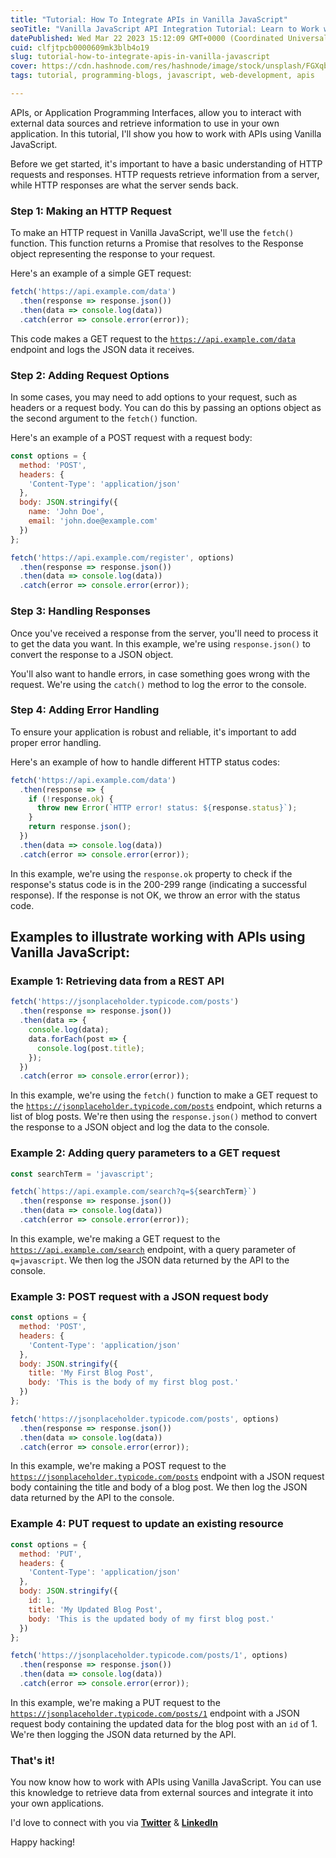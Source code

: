 ```yaml
---
title: "Tutorial: How To Integrate APIs in Vanilla JavaScript"
seoTitle: "Vanilla JavaScript API Integration Tutorial: Learn to Work with APIs"
datePublished: Wed Mar 22 2023 15:12:09 GMT+0000 (Coordinated Universal Time)
cuid: clfjtpcb0000609mk3blb4o19
slug: tutorial-how-to-integrate-apis-in-vanilla-javascript
cover: https://cdn.hashnode.com/res/hashnode/image/stock/unsplash/FGXqbqbGt5o/upload/82babc69216512b729e1298853ae4bc6.jpeg
tags: tutorial, programming-blogs, javascript, web-development, apis

---
```


APIs, or Application Programming Interfaces, allow you to interact with external data sources and retrieve information to use in your own application. In this tutorial, I'll show you how to work with APIs using Vanilla JavaScript.

Before we get started, it's important to have a basic understanding of HTTP requests and responses. HTTP requests retrieve information from a server, while HTTP responses are what the server sends back.

### Step 1: Making an HTTP Request

To make an HTTP request in Vanilla JavaScript, we'll use the `fetch()` function. This function returns a Promise that resolves to the Response object representing the response to your request.

Here's an example of a simple GET request:

```javascript
fetch('https://api.example.com/data')
  .then(response => response.json())
  .then(data => console.log(data))
  .catch(error => console.error(error));
```

This code makes a GET request to the [`https://api.example.com/data`](https://api.example.com/data) endpoint and logs the JSON data it receives.

### Step 2: Adding Request Options

In some cases, you may need to add options to your request, such as headers or a request body. You can do this by passing an options object as the second argument to the `fetch()` function.

Here's an example of a POST request with a request body:

```javascript
const options = {
  method: 'POST',
  headers: {
    'Content-Type': 'application/json'
  },
  body: JSON.stringify({
    name: 'John Doe',
    email: 'john.doe@example.com'
  })
};

fetch('https://api.example.com/register', options)
  .then(response => response.json())
  .then(data => console.log(data))
  .catch(error => console.error(error));
```

### Step 3: Handling Responses

Once you've received a response from the server, you'll need to process it to get the data you want. In this example, we're using `response.json()` to convert the response to a JSON object.

You'll also want to handle errors, in case something goes wrong with the request. We're using the `catch()` method to log the error to the console.

### Step 4: Adding Error Handling

To ensure your application is robust and reliable, it's important to add proper error handling.

Here's an example of how to handle different HTTP status codes:

```javascript
fetch('https://api.example.com/data')
  .then(response => {
    if (!response.ok) {
      throw new Error(`HTTP error! status: ${response.status}`);
    }
    return response.json();
  })
  .then(data => console.log(data))
  .catch(error => console.error(error));
```

In this example, we're using the `response.ok` property to check if the response's status code is in the 200-299 range (indicating a successful response). If the response is not OK, we throw an error with the status code.

## Examples to illustrate working with APIs using Vanilla JavaScript:

### Example 1: Retrieving data from a REST API

```javascript
fetch('https://jsonplaceholder.typicode.com/posts')
  .then(response => response.json())
  .then(data => {
    console.log(data);
    data.forEach(post => {
      console.log(post.title);
    });
  })
  .catch(error => console.error(error));
```

In this example, we're using the `fetch()` function to make a GET request to the [`https://jsonplaceholder.typicode.com/posts`](https://jsonplaceholder.typicode.com/posts) endpoint, which returns a list of blog posts. We're then using the `response.json()` method to convert the response to a JSON object and log the data to the console.

### Example 2: Adding query parameters to a GET request

```javascript
const searchTerm = 'javascript';

fetch(`https://api.example.com/search?q=${searchTerm}`)
  .then(response => response.json())
  .then(data => console.log(data))
  .catch(error => console.error(error));
```

In this example, we're making a GET request to the [`https://api.example.com/search`](https://api.example.com/search) endpoint, with a query parameter of `q=javascript`. We then log the JSON data returned by the API to the console.

### Example 3: POST request with a JSON request body

```javascript
const options = {
  method: 'POST',
  headers: {
    'Content-Type': 'application/json'
  },
  body: JSON.stringify({
    title: 'My First Blog Post',
    body: 'This is the body of my first blog post.'
  })
};

fetch('https://jsonplaceholder.typicode.com/posts', options)
  .then(response => response.json())
  .then(data => console.log(data))
  .catch(error => console.error(error));
```

In this example, we're making a POST request to the [`https://jsonplaceholder.typicode.com/posts`](https://jsonplaceholder.typicode.com/posts) endpoint with a JSON request body containing the title and body of a blog post. We then log the JSON data returned by the API to the console.

### Example 4: PUT request to update an existing resource

```javascript
const options = {
  method: 'PUT',
  headers: {
    'Content-Type': 'application/json'
  },
  body: JSON.stringify({
    id: 1,
    title: 'My Updated Blog Post',
    body: 'This is the updated body of my first blog post.'
  })
};

fetch('https://jsonplaceholder.typicode.com/posts/1', options)
  .then(response => response.json())
  .then(data => console.log(data))
  .catch(error => console.error(error));
```

In this example, we're making a PUT request to the [`https://jsonplaceholder.typicode.com/posts/1`](https://jsonplaceholder.typicode.com/posts/1) endpoint with a JSON request body containing the updated data for the blog post with an `id` of 1. We're then logging the JSON data returned by the API.

### That's it!

You now know how to work with APIs using Vanilla JavaScript. You can use this knowledge to retrieve data from external sources and integrate it into your own applications.

I'd love to connect with you via [**Twitter**](https://twitter.com/bonaogeto) & [**LinkedIn**](https://www.linkedin.com/in/bonaventureogeto/)

Happy hacking!

